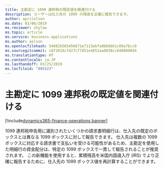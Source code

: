 ```yaml
---
title: 主勘定に 1099 連邦税の既定値を関連付ける
description: ユーザーは仕入先の 1099 の残高を正確に報告できます。
author: aprilolson
ms.date: 03/06/2019
ms.reviewer: shylaw
ms.topic: article
ms.service: business-applications
ms.author: aolson
ms.openlocfilehash: 54682b565456671e7113ebfa8bb6661c09a7bcc8
ms.sourcegitcommit: c8f2816cfd27cf7451e4651aa0038cc8400098d4
ms.translationtype: HT
ms.contentlocale: ja-JP
ms.lasthandoff: 03/25/2019
ms.locfileid: "895523"
---
```

# <a name="associate-federal-1099-default-value-to-main-account"></a>主勘定に 1099 連邦税の既定値を関連付ける
[!include[dynamics365-finance-operations banner](../includes/dynamics365-finance-operations.md)]


1099 連邦税申告用に識別されたいくつかの請求書明細行は、仕入先の既定のボックスとは異なる 1099 ボックスに対して報告できます。 仕入先は複数の 1099 ボックスに対応する請求書で支払いを受ける可能性があるため、主勘定を使用した明細行の資金配分は、特定の 1099 ボックスで一貫して報告されることが推奨されます。 この新機能を使用すると、累積残高を米国内国歳入庁 (IRS) でより正確に報告するために、仕入先の 1099 ボックス値を再計算することができます。
